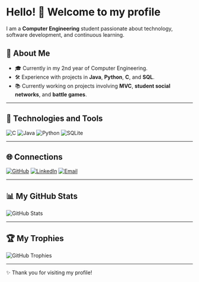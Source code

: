 # Hello! 👋 Welcome to my profile

I am a **Computer Engineering** student passionate about technology, software development, and continuous learning.

## 🌟 About Me
- 🎓 Currently in my 2nd year of Computer Engineering.
- 🛠 Experience with projects in **Java**, **Python**, **C**, and **SQL**.
- 📚 Currently working on projects involving **MVC**, **student social networks**, and **battle games**.

---

## 🚀 Technologies and Tools
![C](https://img.shields.io/badge/-C-00599C?logo=c&logoColor=white&style=flat)
![Java](https://img.shields.io/badge/-Java-007396?logo=java&logoColor=white&style=flat)
![Python](https://img.shields.io/badge/-Python-FFD43B?logo=python&logoColor=darkgreen&style=flat)
![SQLite](https://img.shields.io/badge/-SQLite-003B57?logo=sqlite&logoColor=white&style=flat)

---

## 🌐 Connections
[![GitHub](https://img.shields.io/badge/-GitHub-181717?logo=github&logoColor=white&style=flat)](https://github.com/dutra1904)
[![LinkedIn](https://img.shields.io/badge/-LinkedIn-0A66C2?logo=linkedin&logoColor=white&style=flat)](https://www.linkedin.com/in/maria-dutra-costa-338876230)
[![Email](https://img.shields.io/badge/-Email-D14836?logo=gmail&logoColor=white&style=flat)](mailto:dutramaria165@gmail.com)

---

## 📊 My GitHub Stats
![GitHub Stats](https://github-readme-stats.vercel.app/api?username=dutra1904&show_icons=true&theme=dark)

---

## 🏆 My Trophies
![GitHub Trophies](https://github-profile-trophy.vercel.app/?username=dutra1904&theme=onedark)

---

✨ Thank you for visiting my profile!


<!--
**dutra1904/dutra1904** is a ✨ _special_ ✨ repository because its `README.md` (this file) appears on your GitHub profile.

Here are some ideas to get you started:

- 🔭 I’m currently working on ...
- 🌱 I’m currently learning ...
- 👯 I’m looking to collaborate on ...
- 🤔 I’m looking for help with ...
- 💬 Ask me about ...
- 📫 How to reach me: ...
- 😄 Pronouns: ...
- ⚡ Fun fact: ...
-->
